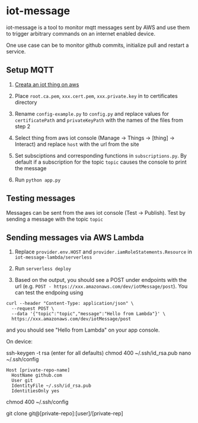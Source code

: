 # iot-message

iot-message is a tool to monitor mqtt messages sent by AWS and use them to trigger arbitrary commands on an internet enabled device.

One use case can be to monitor github commits, initialize pull and restart a service.

## Setup MQTT

1. [Creata an iot thing on aws](https://docs.aws.amazon.com/iot/latest/developerguide/iot-plant-step2.html)

2. Place `root.ca.pem`, `xxx.cert.pem`, `xxx.private.key` in to certificates directory

3. Rename `config-example.py` to `config.py` and replace values for `certificatePath` and `privateKeyPath` with the names of the files from step 2

4. Select thing from aws iot console (Manage -> Things -> [thing] -> Interact) and replace `host` with the url from the site

5. Set subsciptions and corresponding functions in `subscriptions.py`. By default if a subscription for the topic `topic` causes the console to print the message

6. Run `python app.py`

## Testing messages

Messages can be sent from the aws iot console (Test -> Publish). Test by sending a message with the topic `topic`

## Sending messages via AWS Lambda

1. Replace `provider.env.HOST` and `provider.iamRoleStatements.Resource` in `iot-message-lambda/serverless`

2. Run `serverless deploy`

3. Based on the output, you should see a POST under endpoints with the url (e.g. `POST - https://xxx.amazonaws.com/dev/iotMessage/post`). You can test the endpoing using 

```
curl --header "Content-Type: application/json" \
  --request POST \
  --data '{"topic":"topic","message":"Hello from Lambda"}' \
  https://xxx.amazonaws.com/dev/iotMessage/post
```

 and you should see "Hello from Lambda" on your app console.



On device:

ssh-keygen -t rsa (enter for all defaults)
chmod 400 ~/.ssh/id_rsa.pub
nano ~/.ssh/config

```
Host [private-repo-name]
  HostName github.com
  User git
  IdentityFile ~/.ssh/id_rsa.pub
  IdentitiesOnly yes
```
chmod 400 ~/.ssh/config

git clone git@[private-repo]:[user]/[private-rep]
